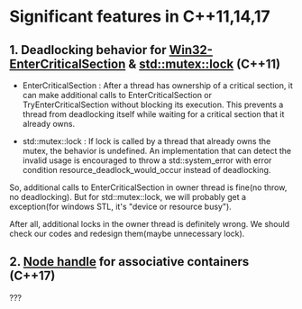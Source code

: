 # Significant features in C++11,14,17


## 1. Deadlocking behavior for [Win32-EnterCriticalSection](https://docs.microsoft.com/en-us/windows/win32/api/synchapi/nf-synchapi-entercriticalsection#remarks) & [std::mutex::lock](https://en.cppreference.com/w/cpp/thread/mutex/lock) (C++11)

- EnterCriticalSection : After a thread has ownership of a critical section, it can make additional calls to EnterCriticalSection or TryEnterCriticalSection without blocking its execution. This prevents a thread from deadlocking itself while waiting for a critical section that it already owns. 

- std::mutex::lock : If lock is called by a thread that already owns the mutex, the behavior is undefined. An implementation that can detect the invalid usage is encouraged to throw a std::system_error with error condition resource_deadlock_would_occur instead of deadlocking.

So, additional calls to EnterCriticalSection in owner thread is fine(no throw, no deadlocking). But for std::mutex::lock, we will probably get a exception(for windows STL, it's "device or resource busy").

After all, additional locks in the owner thread is definitely wrong. We should check our codes and redesign them(maybe unnecessary lock).

## 2. [Node handle](https://en.cppreference.com/w/cpp/thread/mutex/lock) for associative containers (C++17)

???